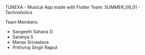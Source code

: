 TUNEXA - Musical App made with Flutter
Team: SUMMER_09_01 - Technoholics

Team Members:
- Sangeeth Sahana D
- Saranya S
- Manas Srivastava
- Prithviraj Singh Rajput
